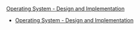 [Operating System - Design and Implementation](https://csc-knu.github.io/sys-prog/books/Andrew%20S.%20Tanenbaum%20-%20Operating%20Systems.%20Design%20and%20Implementation.pdf)

- [Operating System - Design and Implementation](https://github.com/LEE-nuuks/os/blob/main/Andrew%20S.%20Tanenbaum%20-%20Operating%20Systems.%20Design%20and%20Implementation.pdf 'os')
